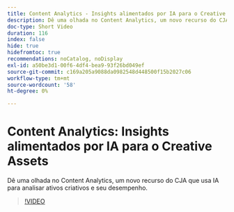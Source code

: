 ```yaml
---
title: Content Analytics - Insights alimentados por IA para o Creative Assets
description: Dê uma olhada no Content Analytics, um novo recurso do CJA que usa IA para analisar ativos criativos e seu desempenho.
doc-type: Short Video
duration: 116
index: false
hide: true
hidefromtoc: true
recommendations: noCatalog, noDisplay
exl-id: a50be3d1-00f6-4df4-bea9-93f26bd049ef
source-git-commit: c169a205a9088da0982548d448500f15b2027c06
workflow-type: tm+mt
source-wordcount: '58'
ht-degree: 0%

---
```


# Content Analytics: Insights alimentados por IA para o Creative Assets

Dê uma olhada no Content Analytics, um novo recurso do CJA que usa IA para analisar ativos criativos e seu desempenho.

<!-- 62_S103_3442450_115_content-analytics-aipowered-insights-for-creative-assets -->
>[!VIDEO](https://video.tv.adobe.com/v/3462962/?learn=on&enablevpops=true&captions=por_br)
